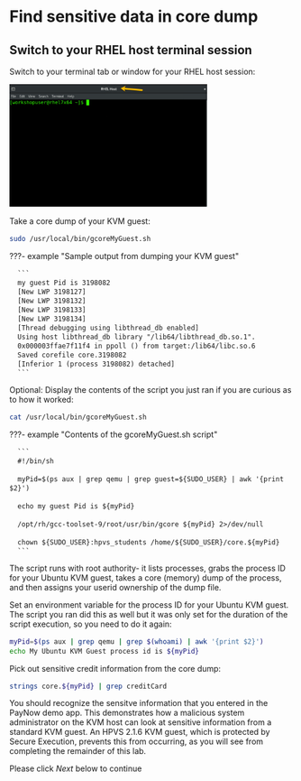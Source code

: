 # Find sensitive data in core dump


## Switch to your RHEL host terminal session

Switch to your terminal tab or window for your RHEL host session:

<img src="../../../images/RHELHost.png" width="351" height="217" />

Take a core dump of your KVM guest:

   ``` bash
   sudo /usr/local/bin/gcoreMyGuest.sh
   ```

???- example "Sample output from dumping your KVM guest"

      ```
      my guest Pid is 3198082
      [New LWP 3198127]
      [New LWP 3198132]
      [New LWP 3198133]
      [New LWP 3198134]
      [Thread debugging using libthread_db enabled]
      Using host libthread_db library "/lib64/libthread_db.so.1".
      0x000003ffae7f11f4 in ppoll () from target:/lib64/libc.so.6
      Saved corefile core.3198082
      [Inferior 1 (process 3198082) detached]
      ```

Optional: Display the contents of the script you just ran if you are curious as to how it worked:

   ``` bash
   cat /usr/local/bin/gcoreMyGuest.sh
   ```

???- example "Contents of the gcoreMyGuest.sh script"

      ```
      #!/bin/sh
      
      myPid=$(ps aux | grep qemu | grep guest=${SUDO_USER} | awk '{print $2}')
      
      echo my guest Pid is ${myPid}
      
      /opt/rh/gcc-toolset-9/root/usr/bin/gcore ${myPid} 2>/dev/null
      
      chown ${SUDO_USER}:hpvs_students /home/${SUDO_USER}/core.${myPid}
      ```

The script runs with root authority-  it lists processes, grabs the process ID for your Ubuntu KVM guest, takes a core (memory) dump of the process, and then assigns your userid ownership of the dump file.


Set an environment variable for the process ID for your Ubuntu KVM guest.  The script you ran did this as well but it was only set for the duration of the script execution, so you need to do it again:

   ``` bash
   myPid=$(ps aux | grep qemu | grep $(whoami) | awk '{print $2}')
   echo My Ubuntu KVM Guest process id is ${myPid}
   ```

Pick out sensitive credit information from the core dump:

   ``` bash
   strings core.${myPid} | grep creditCard
   ```

You should recognize the sensitve information that you entered in the PayNow demo app.  This demonstrates how a malicious system administrator on the KVM host can look at sensitive information from a standard KVM guest.  An HPVS 2.1.6 KVM guest, which is protected by Secure Execution, prevents this from occurring, as you will see from completing the remainder of this lab.

Please click *Next* below to continue

